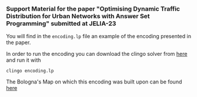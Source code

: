 ### Support Material for the paper "Optimising Dynamic Traffic Distribution for Urban Networks with Answer Set Programming" submitted at JELIA-23

You will find in the `encoding.lp` file an example of the encoding presented in the paper.

In order to run the encoding you can download the clingo solver from [here](https://potassco.org/clingo/) and run it with

~~~
clingo encoding.lp
~~~

The Bologna's Map on which this encoding was built upon can be found [here](https://github.com/DLR-TS/sumo-scenarios/tree/main/bologna/)
